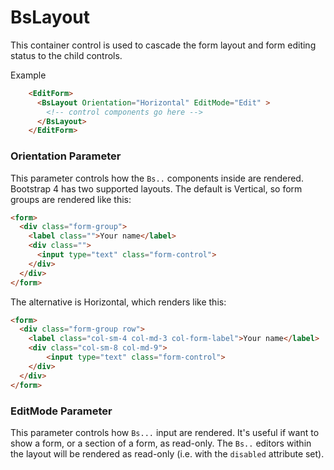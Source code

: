 ﻿# BsLayout

This container control is used to cascade the form layout and form editing status to the child controls.

Example
```html
    <EditForm>
      <BsLayout Orientation="Horizontal" EditMode="Edit" >
        <!-- control components go here -->
      </BsLayout>
    </EditForm>
```

### Orientation Parameter

This parameter controls how the `Bs..` components inside are rendered. Bootstrap 4 has two supported layouts. The
default is Vertical, so form groups are rendered like this:
```html
<form>
  <div class="form-group">
    <label class="">Your name</label>
    <div class="">
      <input type="text" class="form-control">
    </div>
  </div>
</form>
```
The alternative is Horizontal, which renders like this:
```html
<form>
  <div class="form-group row">
    <label class="col-sm-4 col-md-3 col-form-label">Your name</label>
    <div class="col-sm-8 col-md-9">
        <input type="text" class="form-control">
    </div>
  </div>
</form>
```

### EditMode Parameter

This parameter controls how `Bs...` input are rendered. It's useful if want to 
show a form, or a section of a form, as read-only. The 
`Bs..` editors within the layout will be rendered as read-only
(i.e. with the `disabled` attribute set).
